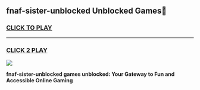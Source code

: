 
## fnaf-sister-unblocked Unblocked Games👋
<h3>
<a href="https://news.freeplayer.one?title=fnaf-sister-unblocked&ref=16F">CLICK TO PLAY</a></h3>
<hr>

<h3>
<a href="https://news.freeplayer.one?title=fnaf-sister-unblocked&ref=16F">CLICK 2 PLAY</a>
  
</h3>

<a href="https://news.freeplayer.one?title=fnaf-sister-unblocked&ref=16F/"><img src="https://clearcache.store/games.png"></a>


**fnaf-sister-unblocked games unblocked: Your Gateway to Fun and Accessible Online Gaming**
